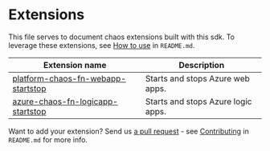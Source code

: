 # Extensions

This file serves to document chaos extensions built with this sdk.
To leverage these extensions, see [How to use](README.md#how-to-use) in `README.md`.

| Extension name  |  Description  |
| --------------- | ------------- |
| [platform-chaos-fn-webapp-startstop](https://github.com/trstringer/platform-chaos-fn-webapp-startstop)  | Starts and stops Azure web apps.  |
| [azure-chaos-fn-logicapp-startstop](https://github.com/gavination/azure-chaos-fn-logicapp-startstop)  | Starts and stops Azure logic apps.  |

Want to add your extension? Send us [a pull request](https://github.com/Azure/platform-chaos/pulls) - see [Contributing](README.md#contributing) in `README.md` for more info. 